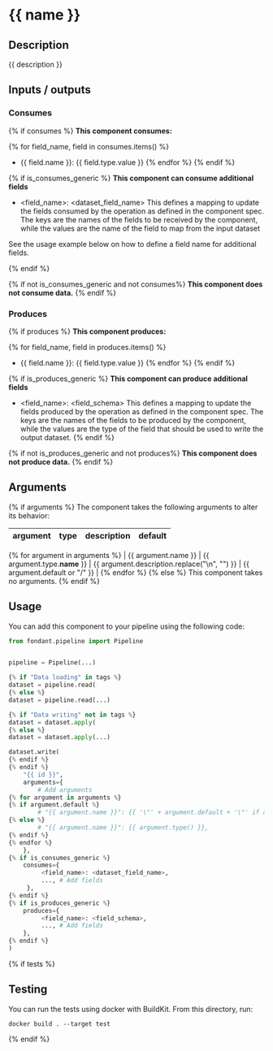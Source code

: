# {{ name }}

<a id="{{ component_id }}#description"></a>
## Description
{{ description }}

<a id="{{ component_id }}#inputs_outputs"></a>
## Inputs / outputs 

<a id="{{ component_id }}#consumes"></a>
### Consumes 
{% if consumes %}
**This component consumes:**

{% for field_name, field in consumes.items() %}
- {{ field.name }}: {{ field.type.value }}
{% endfor %}
{% endif %}

{% if is_consumes_generic %}
**This component can consume additional fields**
- <field_name>: <dataset_field_name>
This defines a mapping to update the fields consumed by the operation as defined in the component spec.
The keys are the names of the fields to be received by the component, while the values are 
the name of the field to map from the input dataset

See the usage example below on how to define a field name for additional fields.

{% endif %}

{% if not is_consumes_generic and not consumes%}
**This component does not consume data.**
{% endif %}


<a id="{{ component_id }}#produces"></a>  
### Produces 
{% if produces %}
**This component produces:**

{% for field_name, field in produces.items() %}
- {{ field.name }}: {{ field.type.value }}
{% endfor %}
{% endif %}

{% if is_produces_generic %}
**This component can produce additional fields**
- <field_name>: <field_schema>
This defines a mapping to update the fields produced by the operation as defined in the component spec.
The keys are the names of the fields to be produced by the component, while the values are 
the type of the field that should be used to write the output dataset.
{% endif %}

{% if not is_produces_generic and not produces%}
**This component does not produce data.**
{% endif %}

<a id="{{ component_id }}#arguments"></a>
## Arguments

{% if arguments %}
The component takes the following arguments to alter its behavior:

| argument | type | description | default |
| -------- | ---- | ----------- | ------- |
{% for argument in arguments %}
| {{ argument.name }} | {{ argument.type.__name__ }} | {{ argument.description.replace("\n", "") }} | {{ argument.default or "/" }} |
{% endfor %}
{% else %}
This component takes no arguments.
{% endif %}

<a id="{{ component_id }}#usage"></a>
## Usage 

You can add this component to your pipeline using the following code:

```python
from fondant.pipeline import Pipeline


pipeline = Pipeline(...)

{% if "Data loading" in tags %}
dataset = pipeline.read(
{% else %}
dataset = pipeline.read(...)

{% if "Data writing" not in tags %}
dataset = dataset.apply(
{% else %}
dataset = dataset.apply(...)

dataset.write(
{% endif %}
{% endif %}
    "{{ id }}",
    arguments={
        # Add arguments
{% for argument in arguments %}
{% if argument.default %}
        # "{{ argument.name }}": {{ '\"' + argument.default + '\"' if argument.default is string else argument.default }},
{% else %}
        # "{{ argument.name }}": {{ argument.type() }},
{% endif %}
{% endfor %}
    },
{% if is_consumes_generic %}
    consumes={
         <field_name>: <dataset_field_name>,
         ..., # Add fields
     },
{% endif %}
{% if is_produces_generic %}
    produces={
         <field_name>: <field_schema>,
         ..., # Add fields
    },
{% endif %}
)
```

{% if tests %}
<a id="{{ component_id }}#testing"></a>
## Testing

You can run the tests using docker with BuildKit. From this directory, run:
```
docker build . --target test
```
{% endif %}